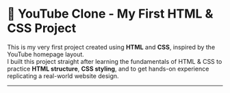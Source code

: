 # 🎥 YouTube Clone - My First HTML & CSS Project

This is my very first project created using **HTML** and **CSS**, inspired by the YouTube homepage layout.  
I built this project straight after learning the fundamentals of HTML & CSS to practice **HTML structure**, **CSS styling**, and to get hands-on experience replicating a real-world website design.

---


